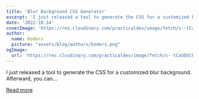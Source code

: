 ```yaml
---
title: 'Blur Background CSS Generator'
excerpt: 'I just released a tool to generate the CSS for a customized blur background. Afterward, you can...'
date: '2022-10-14'
coverImage: 'https://res.cloudinary.com/practicaldev/image/fetch/s--tCaUDSCh--/c_imagga_scale,f_auto,fl_progressive,h_420,q_auto,w_1000/https://dev-to-uploads.s3.amazonaws.com/uploads/articles/xif35qn6sibmw5lsu4jx.png'
author:
  name: Koders
  picture: "assets/blog/authors/koders.png"
ogImage:
  url: 'https://res.cloudinary.com/practicaldev/image/fetch/s--tCaUDSCh--/c_imagga_scale,f_auto,fl_progressive,h_420,q_auto,w_1000/https://dev-to-uploads.s3.amazonaws.com/uploads/articles/xif35qn6sibmw5lsu4jx.png'
---
```


I just released a tool to generate the CSS for a customized blur background. Afterward, you can...

[Read more](https://dev.to/vincenius/blur-background-css-generator-15d9)
